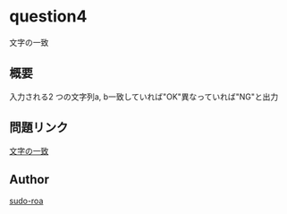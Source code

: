 # question4

文字の一致

## 概要

入力される2 つの文字列a, b一致していれば"OK"異なっていれば"NG"と出力

## 問題リンク

[文字の一致](https://paiza.jp/works/mondai/skillcheck_sample/diff_str?language_uid=c)

## Author
[sudo-roa](https://github.com/sudo-roa)
